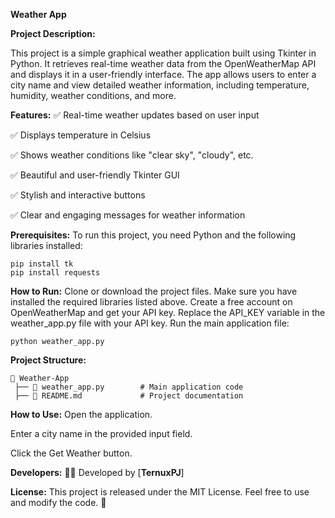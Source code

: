 **Weather App**

**Project Description:**

This project is a simple graphical weather application built using Tkinter in Python. It retrieves real-time weather data from the OpenWeatherMap API and displays it in a user-friendly interface. The app allows users to enter a city name and view detailed weather information, including temperature, humidity, weather conditions, and more.

**Features:**
✅ Real-time weather updates based on user input


✅ Displays temperature in Celsius


✅ Shows weather conditions like "clear sky", "cloudy", etc.


✅ Beautiful and user-friendly Tkinter GUI


✅ Stylish and interactive buttons


✅ Clear and engaging messages for weather information



**Prerequisites:**
To run this project, you need Python and the following libraries installed:
```
pip install tk
pip install requests
```
**How to Run:**
Clone or download the project files.
Make sure you have installed the required libraries listed above.
Create a free account on OpenWeatherMap and get your API key.
Replace the API_KEY variable in the weather_app.py file with your API key.
Run the main application file:
```
python weather_app.py
```
**Project Structure:**
```
📂 Weather-App
 ├── 📄 weather_app.py        # Main application code
 ├── 📄 README.md             # Project documentation
```
**How to Use:**
Open the application.

Enter a city name in the provided input field.

Click the Get Weather button.

**Developers:**
👨‍💻 Developed by [**TernuxPJ**]

**License:**
This project is released under the MIT License. Feel free to use and modify the code. 🚀
